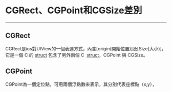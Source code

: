 # CGRect、CGPoint和CGSize差別

---

## CGRect

CGRect是ios對UIView的一個表達方式，內含\[origin\(開始位置\)\]及\[Size\(大小\)\]，它是一個 C 的 [struct](http://shenfive.pixnet.net/blog/post/48098894) 包含了另外兩個 C  [struct](http://shenfive.pixnet.net/blog/post/48098894)，CGPoint 與 CGSize。

## CGPoint

CGPoint為一個定位點，可用兩個浮點數來表示，其分別代表座標點（x,y），

